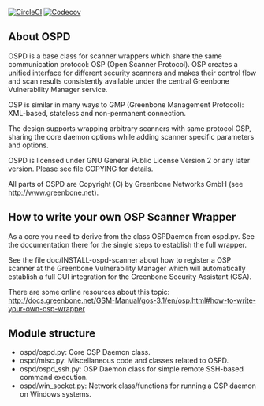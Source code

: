 [![CircleCI](https://circleci.com/gh/greenbone/ospd/tree/master.svg?style=svg)](https://circleci.com/gh/greenbone/ospd/tree/master)
[![Codecov](https://img.shields.io/codecov/c/github/greenbone/ospd.svg)](https://codecov.io/gh/greenbone/ospd)

About OSPD
----------

OSPD is a base class for scanner wrappers which share the same communication
protocol: OSP (Open Scanner Protocol). OSP creates a unified interface for
different security scanners and makes their control flow and scan results
consistently available under the central Greenbone Vulnerability Manager service.

OSP is similar in many ways to GMP (Greenbone Management Protocol): XML-based,
stateless and non-permanent connection.

The design supports wrapping arbitrary scanners with same protocol OSP,
sharing the core daemon options while adding scanner specific parameters and
options.

OSPD is licensed under GNU General Public License Version 2 or
any later version.  Please see file COPYING for details.

All parts of OSPD are Copyright (C) by Greenbone Networks GmbH
(see http://www.greenbone.net).


How to write your own OSP Scanner Wrapper
-----------------------------------------

As a core you need to derive from the class OSPDaemon from ospd.py.
See the documentation there for the single steps to establish the
full wrapper.

See the file doc/INSTALL-ospd-scanner about how to register a OSP scanner at
the Greenbone Vulnerability Manager which will automatically establish a full
GUI integration for the Greenbone Security Assistant (GSA).

There are some online resources about this topic:
http://docs.greenbone.net/GSM-Manual/gos-3.1/en/osp.html#how-to-write-your-own-osp-wrapper


Module structure
----------------

* ospd/ospd.py:       Core OSP Daemon class.
* ospd/misc.py:       Miscellaneous code and classes related to OSPD.
* ospd/ospd_ssh.py:   OSP Daemon class for simple remote SSH-based command execution.
* ospd/win_socket.py: Network class/functions for running a OSP daemon on Windows systems.
